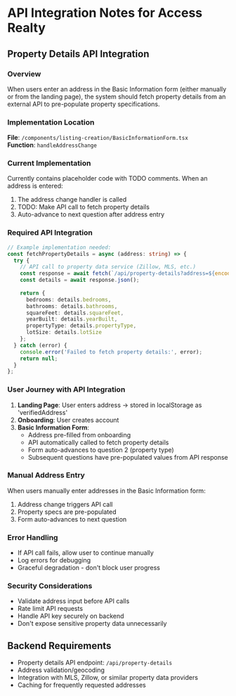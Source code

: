 # API Integration Notes for Access Realty

## Property Details API Integration

### Overview
When users enter an address in the Basic Information form (either manually or from the landing page), the system should fetch property details from an external API to pre-populate property specifications.

### Implementation Location
**File**: `/components/listing-creation/BasicInformationForm.tsx`  
**Function**: `handleAddressChange`

### Current Implementation
Currently contains placeholder code with TODO comments. When an address is entered:
1. The address change handler is called
2. TODO: Make API call to fetch property details
3. Auto-advance to next question after address entry

### Required API Integration
```typescript
// Example implementation needed:
const fetchPropertyDetails = async (address: string) => {
  try {
    // API call to property data service (Zillow, MLS, etc.)
    const response = await fetch(`/api/property-details?address=${encodeURIComponent(address)}`);
    const details = await response.json();
    
    return {
      bedrooms: details.bedrooms,
      bathrooms: details.bathrooms, 
      squareFeet: details.squareFeet,
      yearBuilt: details.yearBuilt,
      propertyType: details.propertyType,
      lotSize: details.lotSize
    };
  } catch (error) {
    console.error('Failed to fetch property details:', error);
    return null;
  }
};
```

### User Journey with API Integration
1. **Landing Page**: User enters address → stored in localStorage as 'verifiedAddress'
2. **Onboarding**: User creates account
3. **Basic Information Form**: 
   - Address pre-filled from onboarding
   - API automatically called to fetch property details
   - Form auto-advances to question 2 (property type)
   - Subsequent questions have pre-populated values from API response

### Manual Address Entry
When users manually enter addresses in the Basic Information form:
1. Address change triggers API call
2. Property specs are pre-populated
3. Form auto-advances to next question

### Error Handling
- If API call fails, allow user to continue manually
- Log errors for debugging
- Graceful degradation - don't block user progress

### Security Considerations
- Validate address input before API calls
- Rate limit API requests
- Handle API key securely on backend
- Don't expose sensitive property data unnecessarily

## Backend Requirements
- Property details API endpoint: `/api/property-details`
- Address validation/geocoding
- Integration with MLS, Zillow, or similar property data providers
- Caching for frequently requested addresses